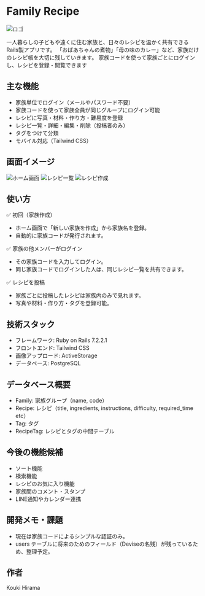 # Family Recipe

![ロゴ](https://i.gyazo.com/35a2fe8096bd6a127e90e02a43cab6ea.jpg)

一人暮らしの子どもや遠くに住む家族と、日々のレシピを温かく共有できるRails製アプリです。
「おばあちゃんの煮物」「母の味のカレー」など、家族だけのレシピ帳を大切に残していきます。
 家族コードを使って家族ごとにログインし、レシピを登録・閲覧できます

## 主な機能

- 家族単位でログイン（メールやパスワード不要）
- 家族コードを使って家族全員が同じグループにログイン可能
- レシピに写真・材料・作り方・難易度を登録
- レシピ一覧・詳細・編集・削除（投稿者のみ）
- タグをつけて分類
- モバイル対応（Tailwind CSS）

## 画面イメージ

![ホーム画面](https://i.gyazo.com/17230526c6ecb748f1ca5502f50bb4f4.jpg)
![レシピ一覧](https://i.gyazo.com/8e895d22fc7f3972ebe3c6c6414cb771.jpg)
![レシピ作成](https://i.gyazo.com/0bc45055e4e1be137d7145d665aa0c29.jpg)

## 使い方
✅ 初回（家族作成）
- ホーム画面で「新しい家族を作成」から家族名を登録。
- 自動的に家族コードが発行されます。

✅ 家族の他メンバーがログイン
- その家族コードを入力してログイン。
- 同じ家族コードでログインした人は、同じレシピ一覧を共有できます。

✅ レシピを投稿
- 家族ごとに投稿したレシピは家族内のみで見れます。
- 写真や材料・作り方・タグを登録可能。

## 技術スタック

- フレームワーク: Ruby on Rails 7.2.2.1
- フロントエンド: Tailwind CSS
- 画像アップロード: ActiveStorage
- データベース: PostgreSQL

## データベース概要
- Family: 家族グループ（name, code）
- Recipe: レシピ（title, ingredients, instructions, difficulty, required_time etc）
- Tag: タグ
- RecipeTag: レシピとタグの中間テーブル

## 今後の機能候補
- ソート機能
- 検索機能
- レシピのお気に入り機能
- 家族間のコメント・スタンプ
- LINE通知やカレンダー連携

## 開発メモ・課題
- 現在は家族コードによるシンプルな認証のみ。
- users テーブルに将来のためのフィールド（Deviseの名残）が残っているため、整理予定。

## 作者
Kouki Hirama






